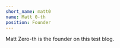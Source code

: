 ```yaml
---
short_name: matt0
name: Matt 0-th
position: Founder
---
```

Matt Zero-th is the founder on this test blog.
